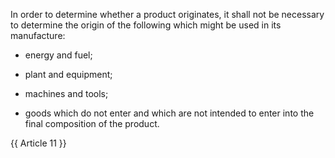 
In order to determine whether a product originates, it shall not be necessary to determine the origin of the following which might be used in its manufacture:

-  energy and fuel;

-  plant and equipment;

-  machines and tools;

-  goods which do not enter and which are not intended to enter into the final composition of the product.

{{ Article 11 }}
